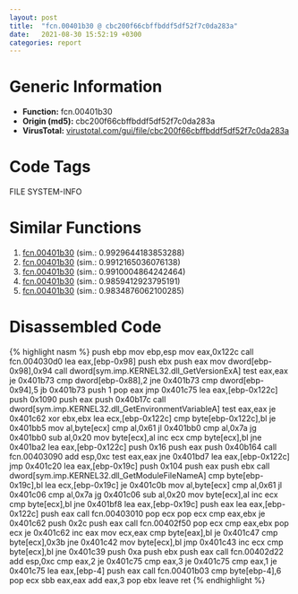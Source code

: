 ```yaml
---
layout: post
title:  "fcn.00401b30 @ cbc200f66cbffbddf5df52f7c0da283a"
date:   2021-08-30 15:52:19 +0300
categories: report
---
```


# Generic Information
- **Function:** fcn.00401b30
- **Origin (md5):** cbc200f66cbffbddf5df52f7c0da283a
- **VirusTotal:** [virustotal.com/gui/file/cbc200f66cbffbddf5df52f7c0da283a][virustotal_ref]

# Code Tags
<span class="tag" id="FILE">FILE</span>
<span class="tag" id="SYSTEM-INFO">SYSTEM-INFO</span>


# Similar Functions

1. [fcn.00401b30][similar_1_ref] (sim.: 0.9929644183853288)
2. [fcn.00401b30][similar_2_ref] (sim.: 0.9912165036076138)
3. [fcn.00401b30][similar_3_ref] (sim.: 0.9910004864242464)
4. [fcn.00401b30][similar_4_ref] (sim.: 0.9859412923795191)
5. [fcn.00401b30][similar_5_ref] (sim.: 0.9834876062100285)


# Disassembled Code

{% highlight nasm %}
push ebp
mov ebp,esp
mov eax,0x122c
call fcn.004030d0
lea eax,[ebp-0x98]
push ebx
push eax
mov dword[ebp-0x98],0x94
call dword[sym.imp.KERNEL32.dll_GetVersionExA]
test eax,eax
je 0x401b73
cmp dword[ebp-0x88],2
jne 0x401b73
cmp dword[ebp-0x94],5
jb 0x401b73
push 1
pop eax
jmp 0x401c75
lea eax,[ebp-0x122c]
push 0x1090
push eax
push 0x40b17c
call dword[sym.imp.KERNEL32.dll_GetEnvironmentVariableA]
test eax,eax
je 0x401c62
xor ebx,ebx
lea ecx,[ebp-0x122c]
cmp byte[ebp-0x122c],bl
je 0x401bb5
mov al,byte[ecx]
cmp al,0x61
jl 0x401bb0
cmp al,0x7a
jg 0x401bb0
sub al,0x20
mov byte[ecx],al
inc ecx
cmp byte[ecx],bl
jne 0x401ba2
lea eax,[ebp-0x122c]
push 0x16
push eax
push 0x40b164
call fcn.00403090
add esp,0xc
test eax,eax
jne 0x401bd7
lea eax,[ebp-0x122c]
jmp 0x401c20
lea eax,[ebp-0x19c]
push 0x104
push eax
push ebx
call dword[sym.imp.KERNEL32.dll_GetModuleFileNameA]
cmp byte[ebp-0x19c],bl
lea ecx,[ebp-0x19c]
je 0x401c0b
mov al,byte[ecx]
cmp al,0x61
jl 0x401c06
cmp al,0x7a
jg 0x401c06
sub al,0x20
mov byte[ecx],al
inc ecx
cmp byte[ecx],bl
jne 0x401bf8
lea eax,[ebp-0x19c]
push eax
lea eax,[ebp-0x122c]
push eax
call fcn.00403010
pop ecx
pop ecx
cmp eax,ebx
je 0x401c62
push 0x2c
push eax
call fcn.00402f50
pop ecx
cmp eax,ebx
pop ecx
je 0x401c62
inc eax
mov ecx,eax
cmp byte[eax],bl
je 0x401c47
cmp byte[ecx],0x3b
jne 0x401c42
mov byte[ecx],bl
jmp 0x401c43
inc ecx
cmp byte[ecx],bl
jne 0x401c39
push 0xa
push ebx
push eax
call fcn.00402d22
add esp,0xc
cmp eax,2
je 0x401c75
cmp eax,3
je 0x401c75
cmp eax,1
je 0x401c75
lea eax,[ebp-4]
push eax
call fcn.00401b03
cmp byte[ebp-4],6
pop ecx
sbb eax,eax
add eax,3
pop ebx
leave 
ret 
{% endhighlight %}


[similar_1_ref]: /report/fcn.00401b30@ea9c1e2eeb951a8e6185c6674c228f98
[similar_2_ref]: /report/fcn.00401b30@eac1782291736df208e1220cf8c38a7c
[similar_3_ref]: /report/fcn.00401b30@8912a6bd1add3d8b86feb51a00252709
[similar_4_ref]: /report/fcn.00401b30@48bb9a03c360009e9463dfd5be4e0ca0
[similar_5_ref]: /report/fcn.00401b30@7dd153bad1771b9e8d5266a341ebf949
[virustotal_ref]: https://www.virustotal.com/gui/file/cbc200f66cbffbddf5df52f7c0da283a